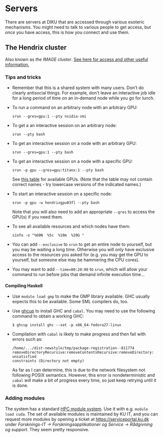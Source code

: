 # Servers

There are servers at DIKU that are accessed through various esoteric
mechanisms.  You might need to talk to various people to get access,
but *once* you have access, this is how you connect and use them.

## The Hendrix cluster

Also known as *the IMAGE cluster*.  [See here for access and other
useful information.](https://diku-dk.github.io/wiki/slurm-cluster)

### Tips and tricks

* Remember that this is a shared system with many users.  Don't do
  clearly antisocial things.  For example, don't leave an interactive
  job idle for a long period of time on an in-demand node while you go
  for lunch.

* To run a command on an arbitrary node with an arbitrary GPU:

  ```
  srun --gres=gpu:1 --pty nvidia-smi
  ```

* To get a an interactive session on an arbitrary node:

  ```
  srun --pty bash
  ```

* To get an interactive session on a node with an arbitrary GPU:

  ```
  srun --gres=gpu:1 --pty bash
  ```

* To get an interactive session on a node with a specific GPU:

  ```
  srun -p gpu --gres=gpu:titanx:1 --pty bash
  ```

  See [this
  table](https://diku-dk.github.io/wiki/slurm-cluster#available-gpus)
  for available GPUs.  (Note that the table may not contain correct
  names - try lowercase versions of the indicated names.)

* To start an interactive session on a specific node:

  ```
  srun -p gpu -w hendrixgpu03fl --pty bash
  ```

  Note that you will also need to add an appropriate `--gres` to
  access the GPU(s) if you need them.

* To see all available resources and which nodes have them:

  ```
  sinfo -o "%60N  %5c  %10m  %20G "
  ```

* You can add `--exclusive` to `srun` to get an entire node to
  yourself, but you may be waiting a long time.  Otherwise you will
  only have exclusive access to the resources you asked for (e.g. you
  may get the GPU to yourself, but someone else may be hammering the
  CPU cores).

* You may want to add `--time=00:20:00` to `srun`, which will allow
  your command to run before jobs that demand infinite execution
  time...

#### Compiling Haskell

* Use `module load gmp` to make the GMP library available.  GHC
  usually expects this to be available.  Some SML compilers do, too.

* Use [ghcup](https://www.haskell.org/ghcup/) to install GHC and
  `cabal`.  You may need to use the following command to obtain a
  working GHC:

  ```
  $ ghcup install ghc --set -p x86_64-fedora27-linux
  ```

* Compilation with `cabal` is likely to make progress and then fail
  with errors such as:

  ```
  /home/.../dist-newstyle/tmp/package-registration--811774
  removeDirectoryRecursive:removeContentsRecursive:removeDirectory: unsatisfied
  constraints (Directory not empty)
  ```

  As far as I can determine, this is due to the network filesystem not
  following POSIX semantics.  However, this error is nondeterministic
  and `cabal` will make a bit of progress every time, so just keep
  retrying until it is done.

### Adding modules

The system has a standard [HPC module
system](https://hpc-wiki.info/hpc/Modules).  Use it with e.g. `module
load cuda`.  The set of available modules is maintained by KU IT, and
you can request more modules by opening a ticket at
https://serviceportal.ku.dk under *Forsknings-IT ->
Forskningsapplikationer og Service -> Rådgivning og support*.  They
seem pretty responsive.
